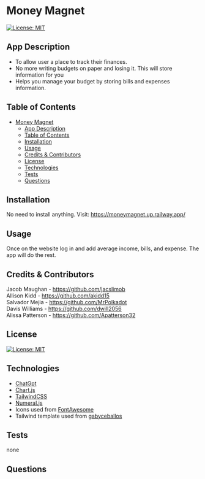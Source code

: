 # Money Magnet

[![License: MIT](https://img.shields.io/badge/License-MIT-yellow.svg)](./LICENSE)

## App Description

- To allow user a place to track their finances.
- No more writing budgets on paper and losing it. This will store information for you
- Helps you manage your budget by storing bills and expenses information.

## Table of Contents

- [Money Magnet](#money-magnet)
  - [App Description](#app-description)
  - [Table of Contents](#table-of-contents)
  - [Installation](#installation)
  - [Usage](#usage)
  - [Credits \& Contributors](#credits--contributors)
  - [License](#license)
  - [Technologies](#technologies)
  - [Tests](#tests)
  - [Questions](#questions)

## Installation

No need to install anything.
Visit: https://moneymagnet.up.railway.app/

## Usage

Once on the website log in and add average income, bills, and expense. The app will do the rest.

## Credits & Contributors

Jacob Maughan - https://github.com/jacslimob  
Allison Kidd - https://github.com/akidd15  
Salvador Mejia - https://github.com/MrPolkadot  
Davis Williams - https://github.com/dwill2056  
Alissa Patterson - https://github.com/Apatterson32

## License

[![License: MIT](https://img.shields.io/badge/License-MIT-yellow.svg)](./LICENSE)

## Technologies

- [ChatGpt](https://chat.openai.com/auth/login)
- [Chart.js](https://www.chartjs.org/)
- [TailwindCSS](https://tailwindcss.com/)
- [Numeral.js](http://numeraljs.com/)
- Icons used from [FontAwesome](https://fontawesome.com/)
- Tailwind template used from [gabyceballos](https://tailwindcomponents.com/u/gabyceballos)

## Tests

none

## Questions
